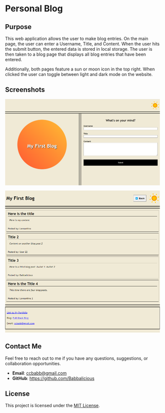 # Personal Blog

## Purpose

This web application allows the user to make blog entries. On the main page, the user can enter a Username, Title, and Content. When the user hits the submit button, the entered data is stored in local storage. The user is then taken to a blog page that displays all blog entries that have been entered.

Additionally, both pages feature a sun or moon icon in the top right. When clicked the user can toggle between light and dark mode on the website.

## Screenshots

![Application Screenshot](Assets/images/Screenshot.png)

![Application Screenshot 2](Assets/images/Screenshot2.png)

## Contact Me

Feel free to reach out to me if you have any questions, suggestions, or collaboration opportunities.

- **Email**: ccbabb@gmail.com
- **GitHub**: https://github.com/Babbalicious

## License

This project is licensed under the [MIT License](https://opensource.org/licenses/MIT).

